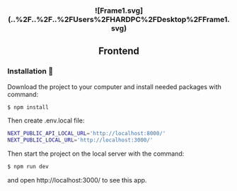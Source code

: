 <h3 align="center">![Frame1.svg](..%2F..%2F..%2FUsers%2FHARDPC%2FDesktop%2FFrame1.svg)</h3>
<h2 align="center">Frontend</h2>

### Installation 💾
Download the project to your computer and install needed packages with command:

```bash
$ npm install
```
Then create .env.local file:
```bash
NEXT_PUBLIC_API_LOCAL_URL='http://localhost:8000/'
NEXT_PUBLIC_LOCAL_URL='http://localhost:3000/'

```

Then start the project on the local server with the command:

```bash
$ npm run dev
```

and open http://localhost:3000/ to see this app.
